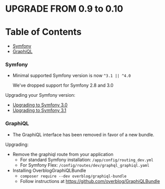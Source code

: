 UPGRADE FROM 0.9 to 0.10
=======================

# Table of Contents

- [Symfony]($symfony)
- [GraphiQL](#graphiql)

### Symfony
 
 * Minimal supported Symfony version is now `^3.1 || ^4.0` 
   
   We've dropped support for Symfony 2.8 and 3.0
   
  Upgrading your Symfony version:
   - [Upgrading to Symfony 3.0](https://github.com/symfony/symfony/blob/master/UPGRADE-3.0.md)
   - [Upgrading to Symfony 3.1](https://github.com/symfony/symfony/blob/master/UPGRADE-3.1.md)

### GraphiQL

 * The GraphiQL interface has been removed in favor of a new bundle.

  Upgrading:
   - Remove the graphiql route from your application
     - For standard Symfony installation: `/app/config/routing_dev.yml`
     - For Symfony Flex: `/config/routes/dev/graphql_graphiql.yaml`
   - Installing OverblogGraphiQLBundle
     - `composer require --dev overblog/graphiql-bundle`
     - Follow instructions at https://github.com/overblog/GraphiQLBundle
